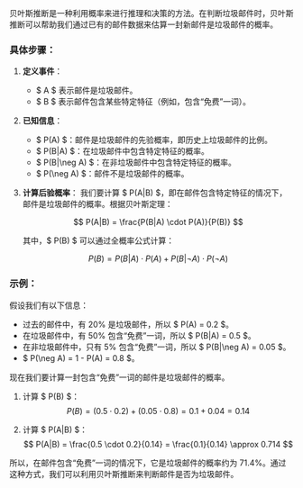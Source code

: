 贝叶斯推断是一种利用概率来进行推理和决策的方法。在判断垃圾邮件时，贝叶斯推断可以帮助我们通过已有的邮件数据来估算一封新邮件是垃圾邮件的概率。

### 具体步骤：

1. **定义事件**：
   - $ A $ 表示邮件是垃圾邮件。
   - $ B $ 表示邮件包含某些特定特征（例如，包含“免费”一词）。

2. **已知信息**：
   - $ P(A) $：邮件是垃圾邮件的先验概率，即历史上垃圾邮件的比例。
   - $ P(B|A) $：在垃圾邮件中包含特定特征的概率。
   - $ P(B|\neg A) $：在非垃圾邮件中包含特定特征的概率。
   - $ P(\neg A) $：邮件不是垃圾邮件的概率。

3. **计算后验概率**：
   我们要计算 $ P(A|B) $，即在邮件包含特定特征的情况下，邮件是垃圾邮件的概率。根据贝叶斯定理：

   $$
   P(A|B) = \frac{P(B|A) \cdot P(A)}{P(B)}
   $$

   其中，$ P(B) $ 可以通过全概率公式计算：

   $$
   P(B) = P(B|A) \cdot P(A) + P(B|\neg A) \cdot P(\neg A)
   $$

### 示例：

假设我们有以下信息：
- 过去的邮件中，有 20% 是垃圾邮件，所以 $ P(A) = 0.2 $。
- 在垃圾邮件中，有 50% 包含“免费”一词，所以 $ P(B|A) = 0.5 $。
- 在非垃圾邮件中，只有 5% 包含“免费”一词，所以 $ P(B|\neg A) = 0.05 $。
- $ P(\neg A) = 1 - P(A) = 0.8 $。

现在我们要计算一封包含“免费”一词的邮件是垃圾邮件的概率。

1. 计算 $ P(B) $：
   $$
   P(B) = (0.5 \cdot 0.2) + (0.05 \cdot 0.8) = 0.1 + 0.04 = 0.14
   $$

2. 计算 $ P(A|B) $：
   $$
   P(A|B) = \frac{0.5 \cdot 0.2}{0.14} = \frac{0.1}{0.14} \approx 0.714
   $$

所以，在邮件包含“免费”一词的情况下，它是垃圾邮件的概率约为 71.4%。通过这种方式，我们可以利用贝叶斯推断来判断邮件是否为垃圾邮件。